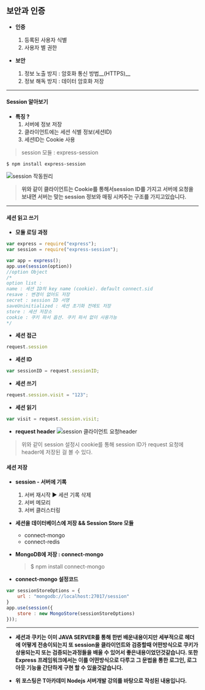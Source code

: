 ## 보안과 인증

  - __인증__
    1. 등록된 사용자 식별
    2. 사용자 별 권한

  - __보안__
    1. 정보 노출 방지 : 암호화 통신 방법__(HTTPS)__
    2. 정보 해독 방지 : 데이터 암호화 저장

---

#### Session 알아보기

  - __특징 ?__
    1. 서버에 정보 저장
    2. 클라이언트에는 세션 식별 정보(세션ID)
    3. 세션ID는 Cookie 사용

  > session 모듈 : express-session
  ```
  $ npm install express-session
  ```
![session 작동원리](http://i.imgur.com/KZA7rDn.png)


> __위와 같이 클라이언트는 Cookie를 통해서session ID를 가지고 서버에 요청을 보내면 서버는 맞는 session 정보와 매핑 시켜주는 구조를 가지고있습니다.__

---

#### 세션 읽고 쓰기
  - __모듈 로딩 과정__
  ```javascript
  var express = require("express");
  var session = require("express-session");

  var app = express();
  app.use(session(option))
  //option Object
  /*
  option list :
  name : 세션 ID의 key name (cookie). default connect.sid
  resave : 변경이 없어도 저장
  secret : session ID 서명
  saveUninitialized : 세션 초기화 전에도 저장
  store : 세션 저장소
  cookie : 쿠키 파서 옵션. 쿠키 파서 없이 사용가능
  */
  ```

  - __세션 접근__
  ```javascript
  request.session
  ```

  - __세션 ID__
  ```javascript
  var sessionID = request.sessionID;
  ```

  - __세션 쓰기__
  ```javascript
  request.session.visit = "123";
  ```

  - __세션 읽기__
  ```javascript
  var visit = request.session.visit;
  ```
  - __request header__
	![session 클라이언트 요청header](http://i.imgur.com/txcyVgT.png)

> 위와 같이 session 설정시 cookie를 통해 session ID가 request 요청에 header에 저장된 걸 볼 수 있다.

#### 세션 저장

  - __session - 서버에 기록__
    1. 서버 재시작 ▶ 세션 기록 삭제
    2. 서버 메모리
    3. 서버 클러스터링

  - __세션을 데이터베이스에 저장 && Session Store 모듈__
    - connect-mongo
    - connect-redis


  - __MongoDB에 저장 : connect-mongo__
    > $ npm install connect-mongo

  - __connect-mongo 설정코드__
  ```javascript
  var sessionStoreOptions = {
      url : "mongodb://localhost:27017/session"
  }
  app.use(session({
      store : new MongoStore(sessionStoreOptions)
  }));
  ```

  ---
  - __세션과 쿠키는 이미 JAVA SERVER를 통해 한번 배운내용이지만 세부적으로 헤더에 어떻게 전송이되는지 또 session을 클라이언트와 검증할때 어떤방식으로 쿠키가 상용되는지 또는 검증되는과정들을 배울 수 있어서 좋은내용이었던것같습니다. 또한 Express 프레임워크에서는 이를 어떤방식으로 다루고 그 문법을 통한 로그인, 로그아웃 기능을 간단하게 구현 할 수 있을것같습니다.__



  - __위 포스팅은 T아카데미 Nodejs 서버개발 강의를 바탕으로 작성된 내용입니다.__
